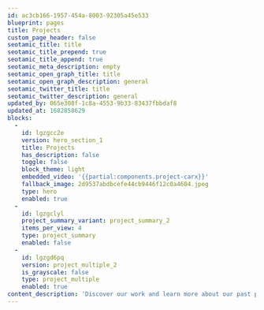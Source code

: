 ```yaml
---
id: ac3cb166-1957-454a-8003-92305a45e533
blueprint: pages
title: Projects
custom_page_header: false
seotamic_title: title
seotamic_title_prepend: true
seotamic_title_append: true
seotamic_meta_description: empty
seotamic_open_graph_title: title
seotamic_open_graph_description: general
seotamic_twitter_title: title
seotamic_twitter_description: general
updated_by: 065e308f-1c8a-4553-9b33-83437fbbdaf8
updated_at: 1682858629
blocks:
  -
    id: lgzgcc2e
    version: hero_section_1
    title: Projects
    has_description: false
    toggle: false
    block_theme: light
    embedded_video: '{{partial:components.project-carx}}'
    fallback_image: 2d9537abdbcefe44cb9446f12c0a4604.jpeg
    type: hero
    enabled: true
  -
    id: lgzgclyl
    project_summary_variant: project_summary_2
    items_per_view: 4
    type: project_summary
    enabled: false
  -
    id: lgzgd6pq
    version: project_multiple_2
    is_grayscale: false
    type: project_multiple
    enabled: true
content_description: 'Discover our work and learn more about our past partnerships.'
---
```


